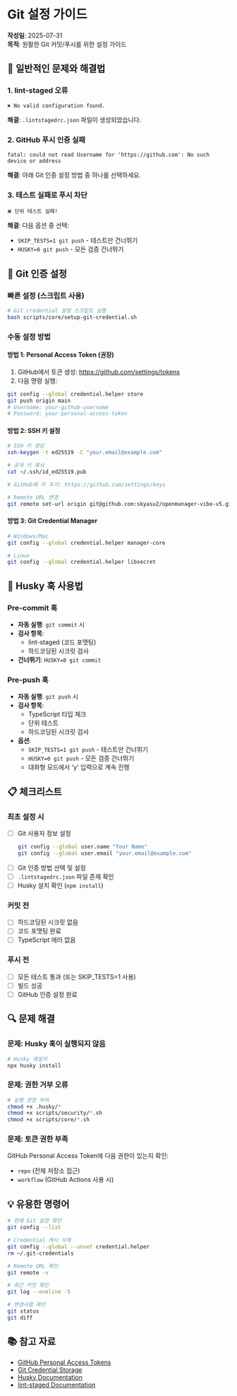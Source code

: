 # Git 설정 가이드

**작성일**: 2025-07-31  
**목적**: 원활한 Git 커밋/푸시를 위한 설정 가이드

## 🚨 일반적인 문제와 해결법

### 1. lint-staged 오류
```
✖ No valid configuration found.
```

**해결**: `.lintstagedrc.json` 파일이 생성되었습니다.

### 2. GitHub 푸시 인증 실패
```
fatal: could not read Username for 'https://github.com': No such device or address
```

**해결**: 아래 Git 인증 설정 방법 중 하나를 선택하세요.

### 3. 테스트 실패로 푸시 차단
```
❌ 단위 테스트 실패!
```

**해결**: 다음 옵션 중 선택:
- `SKIP_TESTS=1 git push` - 테스트만 건너뛰기
- `HUSKY=0 git push` - 모든 검증 건너뛰기

## 🔧 Git 인증 설정

### 빠른 설정 (스크립트 사용)
```bash
# Git credential 설정 스크립트 실행
bash scripts/core/setup-git-credential.sh
```

### 수동 설정 방법

#### 방법 1: Personal Access Token (권장)
1. GitHub에서 토큰 생성: https://github.com/settings/tokens
2. 다음 명령 실행:
```bash
git config --global credential.helper store
git push origin main
# Username: your-github-username
# Password: your-personal-access-token
```

#### 방법 2: SSH 키 설정
```bash
# SSH 키 생성
ssh-keygen -t ed25519 -C "your.email@example.com"

# 공개 키 복사
cat ~/.ssh/id_ed25519.pub

# GitHub에 키 추가: https://github.com/settings/keys

# Remote URL 변경
git remote set-url origin git@github.com:skyasu2/openmanager-vibe-v5.git
```

#### 방법 3: Git Credential Manager
```bash
# Windows/Mac
git config --global credential.helper manager-core

# Linux
git config --global credential.helper libsecret
```

## 🚀 Husky 훅 사용법

### Pre-commit 훅
- **자동 실행**: `git commit` 시
- **검사 항목**:
  - lint-staged (코드 포맷팅)
  - 하드코딩된 시크릿 검사
- **건너뛰기**: `HUSKY=0 git commit`

### Pre-push 훅
- **자동 실행**: `git push` 시
- **검사 항목**:
  - TypeScript 타입 체크
  - 단위 테스트
  - 하드코딩된 시크릿 검사
- **옵션**:
  - `SKIP_TESTS=1 git push` - 테스트만 건너뛰기
  - `HUSKY=0 git push` - 모든 검증 건너뛰기
  - 대화형 모드에서 'y' 입력으로 계속 진행

## 📋 체크리스트

### 최초 설정 시
- [ ] Git 사용자 정보 설정
  ```bash
  git config --global user.name "Your Name"
  git config --global user.email "your.email@example.com"
  ```
- [ ] Git 인증 방법 선택 및 설정
- [ ] `.lintstagedrc.json` 파일 존재 확인
- [ ] Husky 설치 확인 (`npm install`)

### 커밋 전
- [ ] 하드코딩된 시크릿 없음
- [ ] 코드 포맷팅 완료
- [ ] TypeScript 에러 없음

### 푸시 전
- [ ] 모든 테스트 통과 (또는 SKIP_TESTS=1 사용)
- [ ] 빌드 성공
- [ ] GitHub 인증 설정 완료

## 🔍 문제 해결

### 문제: Husky 훅이 실행되지 않음
```bash
# Husky 재설치
npx husky install
```

### 문제: 권한 거부 오류
```bash
# 실행 권한 부여
chmod +x .husky/*
chmod +x scripts/security/*.sh
chmod +x scripts/core/*.sh
```

### 문제: 토큰 권한 부족
GitHub Personal Access Token에 다음 권한이 있는지 확인:
- `repo` (전체 저장소 접근)
- `workflow` (GitHub Actions 사용 시)

## 💡 유용한 명령어

```bash
# 현재 Git 설정 확인
git config --list

# Credential 캐시 삭제
git config --global --unset credential.helper
rm ~/.git-credentials

# Remote URL 확인
git remote -v

# 최근 커밋 확인
git log --oneline -5

# 변경사항 확인
git status
git diff
```

## 📚 참고 자료

- [GitHub Personal Access Tokens](https://docs.github.com/en/authentication/keeping-your-account-and-data-secure/creating-a-personal-access-token)
- [Git Credential Storage](https://git-scm.com/book/en/v2/Git-Tools-Credential-Storage)
- [Husky Documentation](https://typicode.github.io/husky/)
- [lint-staged Documentation](https://github.com/okonet/lint-staged)